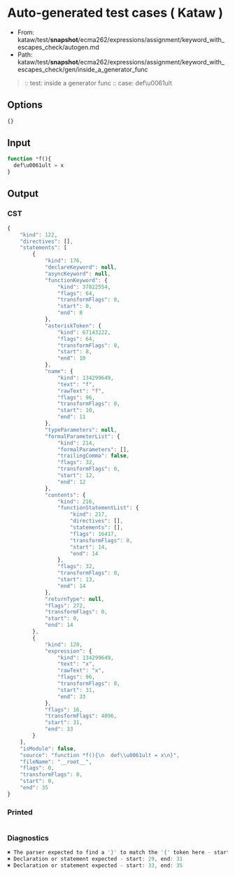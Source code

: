 # Auto-generated test cases ( Kataw )
- From: kataw/test/__snapshot__/ecma262/expressions/assignment/keyword_with_escapes_check/autogen.md
- Path: kataw/test/__snapshot__/ecma262/expressions/assignment/keyword_with_escapes_check/gen/inside_a_generator_func
> :: test: inside a generator func
> :: case: def\u0061ult
## Options

`````js
{}
`````
## Input

`````js
function *f(){
  def\u0061ult = x
}
`````
## Output

### CST

```javascript
{
    "kind": 122,
    "directives": [],
    "statements": [
        {
            "kind": 176,
            "declareKeyword": null,
            "asyncKeyword": null,
            "functionKeyword": {
                "kind": 37822554,
                "flags": 64,
                "transformFlags": 0,
                "start": 0,
                "end": 8
            },
            "asteriskToken": {
                "kind": 67143222,
                "flags": 64,
                "transformFlags": 0,
                "start": 8,
                "end": 10
            },
            "name": {
                "kind": 134299649,
                "text": "f",
                "rawText": "f",
                "flags": 96,
                "transformFlags": 0,
                "start": 10,
                "end": 11
            },
            "typeParameters": null,
            "formalParameterList": {
                "kind": 214,
                "formalParameters": [],
                "trailingComma": false,
                "flags": 32,
                "transformFlags": 0,
                "start": 12,
                "end": 12
            },
            "contents": {
                "kind": 216,
                "functionStatementList": {
                    "kind": 217,
                    "directives": [],
                    "statements": [],
                    "flags": 16417,
                    "transformFlags": 0,
                    "start": 14,
                    "end": 14
                },
                "flags": 32,
                "transformFlags": 0,
                "start": 13,
                "end": 14
            },
            "returnType": null,
            "flags": 272,
            "transformFlags": 0,
            "start": 0,
            "end": 14
        },
        {
            "kind": 120,
            "expression": {
                "kind": 134299649,
                "text": "x",
                "rawText": "x",
                "flags": 96,
                "transformFlags": 0,
                "start": 31,
                "end": 33
            },
            "flags": 16,
            "transformFlags": 4096,
            "start": 31,
            "end": 33
        }
    ],
    "isModule": false,
    "source": "function *f(){\n  def\\u0061ult = x\n}",
    "fileName": "__root__",
    "flags": 0,
    "transformFlags": 0,
    "start": 0,
    "end": 35
}
```

### Printed

```javascript

```

### Diagnostics

```javascript
✖ The parser expected to find a '}' to match the '{' token here - start: 17, end: 29
✖ Declaration or statement expected - start: 29, end: 31
✖ Declaration or statement expected - start: 33, end: 35

```

